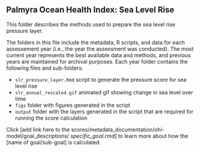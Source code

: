 ## Palmyra Ocean Health Index: Sea Level Rise

This folder describes the methods used to prepare the sea level rise pressure layer. 


The folders in this file include the metadata, R scripts, and data for each assessement year (i.e., the year the assessment was conducted). The most current year represents the best available data and methods, and previous years are maintained for archival purposes. Each year folder contains the following files and sub-folders:     

- `slr_pressure_layer.Rmd` script to generate the pressure score for sea level rise     
- `slr_annual_rescaled.gif` animated gif showing change in sea level over time   
- `figs` folder with figures generated in the script   
- `output` folder with the layers generated in the script that are required for running the score calculation       

Click [add link here to the scores/metadata_documentation/ohi-model/goal_descriptions/ *specific_goal.rmd*] to learn more about how the [name of goal/sub-goal] is calculated. 





